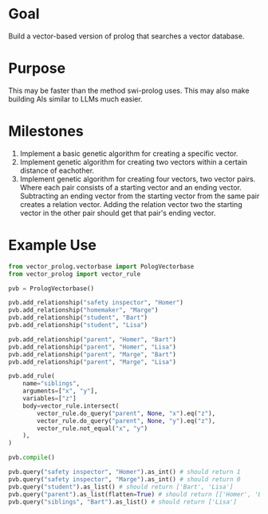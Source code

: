 # Goal
Build a vector-based version of prolog that searches a vector database.

# Purpose
This may be faster than the method swi-prolog uses. This may also make building AIs similar to LLMs much easier.

# Milestones
1. Implement a basic genetic algorithm for creating a specific vector.
1. Implement genetic algorithm for creating two vectors within a certain distance of eachother. 
1. Implement genetic algorithm for creating four vectors, two vector pairs. Where each pair consists of a starting vector and an ending vector. Subtracting an ending vector from the starting vector from the same pair creates a relation vector. Adding the relation vector two the starting vector in the other pair should get that pair's ending vector.

# Example Use
```python
from vector_prolog.vectorbase import PologVectorbase
from vector_prolog import vector_rule

pvb = PrologVectorbase()

pvb.add_relationship("safety inspector", "Homer")
pvb.add_relationship("homemaker", "Marge")
pvb.add_relationship("student", "Bart")
pvb.add_relationship("student", "Lisa")

pvb.add_relationship("parent", "Homer", "Bart")
pvb.add_relationship("parent", "Homer", "Lisa")
pvb.add_relationship("parent", "Marge", "Bart")
pvb.add_relationship("parent", "Marge", "Lisa")

pvb.add_rule(
    name="siblings",
    arguments=["x", "y"],
    variables=["z"]
    body=vector_rule.intersect(
        vector_rule.do_query("parent", None, "x").eq("z"),
        vector_rule.do_query("parent", None, "y").eq("z"),
        vector_rule.not_equal("x", "y")
    ),
)

pvb.compile()

pvb.query("safety inspector", "Homer").as_int() # should return 1
pvb.query("safety inspector", "Marge").as_int() # should return 0
pvb.query("student").as_list() # should return ['Bart', 'Lisa']
pvb.query("parent").as_list(flatten=True) # should return [['Homer', 'Bart'], ['Homer', 'Lisa'], etc.]
pvb.query("siblings", "Bart").as_list() # should return ['Lisa'] 
```